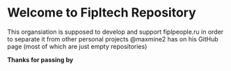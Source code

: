 # Welcome to Fipltech Repository

This organsiation is supposed to develop and support fiplpeople.ru in order to separate it from other personal projects @maxmine2 has on his GitHub page (most of which are just empty repositories)

**Thanks for passing by**
